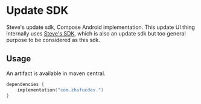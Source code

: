 # Update SDK

Steve's update sdk, Compose Android implementation.
This update UI thing internally uses [Steve's SDK](https://github.com/zhufucdev/sdk),
which is also an update sdk but too general purpose to be considered as this sdk.

## Usage

An artifact is available in maven central.

```kotlin
dependencies {
    implementation("com.zhufucdev.")
}
```